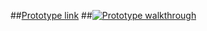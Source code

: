 ##[Prototype link](https://xd.adobe.com/view/4055d2c9-9210-43ea-b0d9-f8f053a9d4d5-1506/?fullscreen&hints=off)
##[![Prototype walkthrough](http://img.youtube.com/vi/wWuZWqyeGag/0.jpg)](http://www.youtube.com/watch?v=wWuZWqyeGag "Prototype video")

